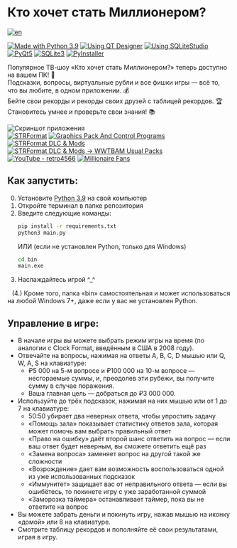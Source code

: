 # Кто хочет стать Миллионером?
[![en](https://img.shields.io/badge/lang-EN-red?style=flat-square)](https://github.com/snowlue/wwtbam/blob/main/README.en.md)

[![Made with Python 3.9](https://img.shields.io/badge/Made_with-Python_3.9-336E9E?style=flat-square)](https://www.python.org/downloads/release/python-3913)
[![Using QT Designer](https://img.shields.io/badge/Using-QT_Designer-25AF37?style=flat-square)](https://doc.qt.io/qt-5/qtdesigner-manual.html)
[![Using SQLiteStudio](https://img.shields.io/badge/Using-SQLiteStudio-337CCF?style=flat-square)](https://sqlitestudio.pl)  
[![PyQt5](https://img.shields.io/badge/PyQt5-40CD52?style=flat-square)](https://pypi.org/project/PyQt5)
[![SQLite3](https://img.shields.io/badge/SQLite3-107FCB?style=flat-square)](https://www.sqlite.org)
[![PyInstaller](https://img.shields.io/badge/PyInstaller-FFEB5E?style=flat-square)](https://www.pyinstaller.org)

Популярное ТВ-шоу «Кто хочет стать Миллионером?» теперь доступно на вашем ПК! 💙  
Подсказки, вопросы, виртуальные рубли и все фишки игры — всё то, что вы любите, в одном приложении. 💰  
Бейте свои рекорды и рекорды своих друзей с таблицей рекордов. 🏆  
Становитесь умнее и проверьте свои знания! 📚

![Скриншот приложения](https://github.com/user-attachments/assets/37c6f79f-a425-4ff9-97d2-4cb86257604b)  
[![STRFormat](https://img.shields.io/badge/STRFormat_→-0E0E0E?style=flat-square)](#)
[![Graphics Pack And Control Programs](https://img.shields.io/badge/Graphics_Pack_And_Control_Programs-0809BA?style=flat-square)](https://nethouse.id/wwtbamstrformatpacks)
[![STRFormat DLC & Mods](https://img.shields.io/badge/DLC_&_Mods-0038A3?style=flat-square)](https://strformatgraphics.wixsite.com/wwtbamdlc)
[![STRFormat DLC & Mods → WWTBAM Usual Packs](https://img.shields.io/badge/Usual_Packs-0038A3?style=flat-square)](https://strformatgraphics.wixsite.com/wwtbamdlc/wwtbamusualpacks)  
[![YouTube - retro4566](https://img.shields.io/badge/@retro4566-AD00F5?style=flat-square)](https://www.youtube.com/@retro4566)
[![Millionaire Fans](https://img.shields.io/badge/Millionaire_Fans-1818BB?style=flat-square)](https://regisfan.proboards.com)

## Как запустить:

0. Установите [Python 3.9](https://www.python.org/downloads/release/python-3913) на свой компьютер
1. Откройте терминал в папке репозитория
2. Введите следующие команды:
    ```bash
    pip install -r requirements.txt
    python3 main.py
    ```
    ИЛИ (если не установлен Python, только для Windows)
    ```bash
    cd bin
    main.exe
    ```
3. Наслаждайтесь игрой ^_^

⠀(4.) Кроме того, папка «bin» самостоятельная и может использоваться на любой Windows 7+, даже если у вас не установлен Python.

## Управление в игре:

- В начале игры вы можете выбрать режим игры на время (по аналогии с Clock Format, введённым в США в 2008 году).
- Отвечайте на вопросы, нажимая на ответы A, B, C, D мышью или Q, W, A, S на клавиатуре:
    - ₽5 000 на 5-м вопросе и ₽100 000 на 10-м вопросе — несгораемые суммы, и, преодолев эти рубежи, вы получите сумму в случае поражения.
    - Ваша главная цель — добраться до ₽3 000 000.
- Используйте до трёх подсказок, нажимая на них мышью или от 1 до 7 на клавиатуре:
    - 50:50 убирает два неверных ответа, чтобы упростить задачу
    - «Помощь зала» показывает статистику ответов зала, которая может помочь вам выбрать правильный ответ
    - «Право на ошибку» даёт второй шанс ответить на вопрос — если ваш ответ будет неверным, вы сможете ответить ещё раз
    - «Замена вопроса» заменяет вопрос на другой такой же сложности
    - «Возрождение» дает вам возможность воспользоваться одной из уже использованных подсказок
    - «Иммунитет» защищает вас от неправильного ответа — если вы ошибётесь, то покинете игру с уже заработанной суммой
    - «Заморозка таймера» останавливает таймер, пока вы не ответите на вопрос
- Вы можете забрать деньги и покинуть игру, нажав мышью на иконку «домой» или 8 на клавиатуре.
- Смотрите таблицу рекордов и пополняйте её свои результатами, играя в игру.
